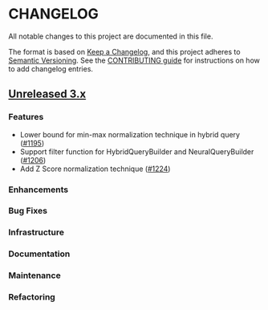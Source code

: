 # CHANGELOG
All notable changes to this project are documented in this file.

The format is based on [Keep a Changelog](https://keepachangelog.com/en/1.0.0/), and this project adheres to [Semantic Versioning](https://semver.org/spec/v2.0.0.html). See the [CONTRIBUTING guide](./CONTRIBUTING.md#Changelog) for instructions on how to add changelog entries.

## [Unreleased 3.x](https://github.com/opensearch-project/neural-search/compare/main...HEAD)

### Features
- Lower bound for min-max normalization technique in hybrid query ([#1195](https://github.com/opensearch-project/neural-search/pull/1195))
- Support filter function for HybridQueryBuilder and NeuralQueryBuilder ([#1206](https://github.com/opensearch-project/neural-search/pull/1206))
- Add Z Score normalization technique ([#1224](https://github.com/opensearch-project/neural-search/pull/1224))

### Enhancements

### Bug Fixes

### Infrastructure

### Documentation

### Maintenance

### Refactoring
